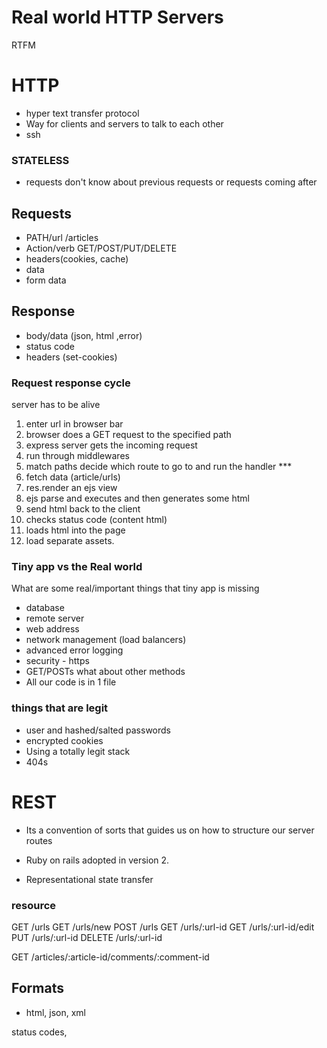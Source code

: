 # Real world HTTP Servers

RTFM

# HTTP

- hyper text transfer protocol
- Way for clients and servers to talk to each other
- ssh

### STATELESS

- requests don't know about previous requests or requests coming after


## Requests

- PATH/url /articles
- Action/verb GET/POST/PUT/DELETE
- headers(cookies,  cache)
- data
 - form data

## Response 
- body/data (json, html ,error)
- status code
- headers (set-cookies)


### Request response cycle 

server has to be alive 


1. enter url in browser bar
2. browser does a GET request to the specified path
3. express server gets the incoming request 
4. run through middlewares
5. match paths decide which route to go to and run the handler ***
6. fetch data (article/urls)
7. res.render an ejs view
8. ejs parse and executes and then generates some html
9. send html back to the client
10. checks status code (content html)
11. loads html into the page
12. load separate assets.


### Tiny app vs the Real world

What are some real/important things that tiny app is missing

- database
- remote server
- web address
- network management (load balancers)
- advanced error logging 
- security - https 
- GET/POSTs what about other methods
- All our code is in 1 file

### things that are legit 
- user and hashed/salted passwords
- encrypted cookies
- Using a totally legit stack 
- 404s

# REST
- Its a convention of sorts that guides us on how to structure our server routes
- Ruby on rails adopted in version 2. 

- Representational state transfer


### resource 

GET /urls
GET /urls/new
POST /urls
GET /urls/:url-id
GET /urls/:url-id/edit
PUT /urls/:url-id
DELETE /urls/:url-id

GET /articles/:article-id/comments/:comment-id


## Formats

- html, json, xml









 status codes,



